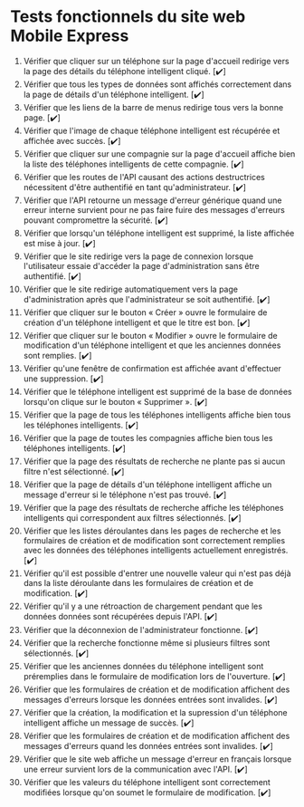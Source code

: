 # Tests fonctionnels du site web Mobile Express

1. Vérifier que cliquer sur un téléphone sur la page d'accueil redirige vers la page des détails du téléphone intelligent cliqué. [:heavy_check_mark:]
2. Vérifier que tous les types de données sont affichés correctement dans la page de détails d'un téléphone intelligent. [:heavy_check_mark:]
3. Vérifier que les liens de la barre de menus redirige tous vers la bonne page. [:heavy_check_mark:]
4. Vérifier que l'image de chaque téléphone intelligent est récupérée et affichée avec succès.  [:heavy_check_mark:]
5. Vérifier que cliquer sur une compagnie sur la page d'accueil affiche bien la liste des téléphones intelligents de cette compagnie. [:heavy_check_mark:]
6. Vérifier que les routes de l'API causant des actions destructrices nécessitent d'être authentifié en tant qu'administrateur. [:heavy_check_mark:]
7. Vérifier que l'API retourne un message d'erreur générique quand une erreur interne survient pour ne pas faire fuire des messages d'erreurs pouvant compromettre la sécurité. [:heavy_check_mark:]
8. Vérifier que lorsqu'un téléphone intelligent est supprimé, la liste affichée est mise à jour. [:heavy_check_mark:]
9. Vérifier que le site redirige vers la page de connexion lorsque l'utilisateur essaie d'accéder la page d'administration sans être authentifié. [:heavy_check_mark:]
10. Vérifier que le site redirige automatiquement vers la page d'administration après que l'administrateur se soit authentifié. [:heavy_check_mark:]
11. Vérifier que cliquer sur le bouton « Créer » ouvre le formulaire de création d'un téléphone intelligent et que le titre est bon. [:heavy_check_mark:]
12. Vérifier que cliquer sur le bouton « Modifier » ouvre le formulaire de modification d'un téléphone intelligent et que les anciennes données sont remplies. [:heavy_check_mark:]
13. Vérifier qu'une fenêtre de confirmation est affichée avant d'effectuer une suppression. [:heavy_check_mark:]
14. Vérifier que le téléphone intelligent est supprimé de la base de données lorsqu'on clique sur le bouton « Supprimer ». [:heavy_check_mark:]
15. Vérifier que la page de tous les téléphones intelligents affiche bien tous les téléphones intelligents. [:heavy_check_mark:]
16. Vérifier que la page de toutes les compagnies affiche bien tous les téléphones intelligents. [:heavy_check_mark:]
17. Vérifier que la page des résultats de recherche ne plante pas si aucun filtre n'est sélectionné. [:heavy_check_mark:]
18. Vérifier que la page de détails d'un téléphone intelligent affiche un message d'erreur si le téléphone n'est pas trouvé. [:heavy_check_mark:]
19. Vérifier que la page des résultats de recherche affiche les téléphones intelligents qui correspondent aux filtres sélectionnés. [:heavy_check_mark:]
20. Vérifier que les listes déroulantes dans les pages de recherche et les formulaires de création et de modification sont correctement remplies avec les données des téléphones intelligents actuellement enregistrés. [:heavy_check_mark:]
21. Vérifier qu'il est possible d'entrer une nouvelle valeur qui n'est pas déjà dans la liste déroulante dans les formulaires de création et de modification. [:heavy_check_mark:]
22. Vérifier qu'il y a une rétroaction de chargement pendant que les données données sont récupérées depuis l'API. [:heavy_check_mark:]
23. Vérifier que la déconnexion de l'administrateur fonctionne. [:heavy_check_mark:]
24. Vérifier que la recherche fonctionne même si plusieurs filtres sont sélectionnés. [:heavy_check_mark:]
25. Vérifier que les anciennes données du téléphone intelligent sont préremplies dans le formulaire de modification lors de l'ouverture. [:heavy_check_mark:]
26. Vérifier que les formulaires de création et de modification affichent des messages d'erreurs lorsque les données entrées sont invalides. [:heavy_check_mark:]
27. Vérifier que la création, la modification et la supression d'un téléphone intelligent affiche un message de succès. [:heavy_check_mark:]
28. Vérifier que les formulaires de création et de modification affichent des messages d'erreurs quand les données entrées sont invalides. [:heavy_check_mark:]
29. Vérifier que le site web affiche un message d'erreur en français lorsque une erreur survient lors de la communication avec l'API. [:heavy_check_mark:]
30. Vérifier que les valeurs du téléphone intelligent sont correctement modifiées lorsque qu'on soumet le formulaire de modification. [:heavy_check_mark:]
